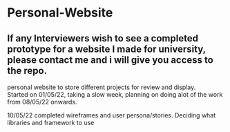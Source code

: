 # Personal-Website
## **If any Interviewers wish to see a completed prototype for a website I made for university, please contact me and i will give you access to the repo.** <br/>
personal website to store different projects for review and display. <br/>
Started on 01/05/22, taking a slow week, planning on doing alot of the work from 08/05/22 onwards.

10/05/22 completed wireframes and user persona/stories. Deciding what libraries and framework to use
